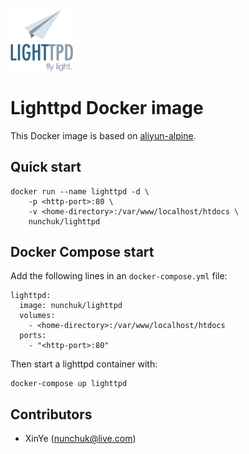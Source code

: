 <img src="https://raw.githubusercontent.com/nunchuk/docker-lighttpd/master/logo.png" width="100" />

# Lighttpd Docker image

This Docker image is based on [aliyun-alpine](https://github.com/nunchuk/aliyun-alpine).

## Quick start

```
docker run --name lighttpd -d \
	-p <http-port>:80 \
	-v <home-directory>:/var/www/localhost/htdocs \
	nunchuk/lighttpd
```

## Docker Compose start

Add the following lines in an `docker-compose.yml` file:

	lighttpd:
	  image: nunchuk/lighttpd
	  volumes:
	    - <home-directory>:/var/www/localhost/htdocs
	  ports:
	    - "<http-port>:80"

Then start a lighttpd container with:

```
docker-compose up lighttpd
```

Contributors
-------------------
* XinYe (nunchuk@live.com)